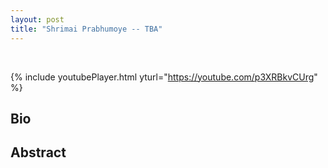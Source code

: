 ```yaml
---
layout: post
title: "Shrimai Prabhumoye -- TBA"
---
```


<br />

{% include youtubePlayer.html yturl="https://youtube.com/p3XRBkvCUrg" %}

## Bio



## Abstract


